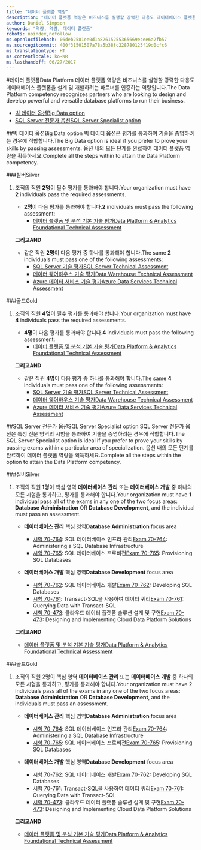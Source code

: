 ```yaml
---
title: "데이터 플랫폼 역량"
description: "데이터 플랫폼 역량은 비즈니스를 실행할 강력한 다용도 데이터베이스 플랫폼을 설계 및 개발하려는 파트너를 인증하는 역량입니다."
author: Daniel Simpson
keywords: "역량, 역량, 데이터 플랫폼"
robots: noindex,nofollow
ms.openlocfilehash: 06deb2581ee0d1a82615255365669ecee6a2fb57
ms.sourcegitcommit: 400f31501507a78a5b38fc228780125f19d0cfc6
ms.translationtype: HT
ms.contentlocale: ko-KR
ms.lasthandoff: 06/27/2017
---
```

#<a name="data-platform"></a><span data-ttu-id="bdd4e-104">데이터 플랫폼</span><span class="sxs-lookup"><span data-stu-id="bdd4e-104">Data Platform</span></span>
<span data-ttu-id="bdd4e-105">데이터 플랫폼 역량은 비즈니스를 실행할 강력한 다용도 데이터베이스 플랫폼을 설계 및 개발하려는 파트너를 인증하는 역량입니다.</span><span class="sxs-lookup"><span data-stu-id="bdd4e-105">The Data Platform competency recognizes partners who are looking to design and develop powerful and versatile database platforms to run their business.</span></span>

- [<span data-ttu-id="bdd4e-106">빅 데이터 옵션</span><span class="sxs-lookup"><span data-stu-id="bdd4e-106">Big Data option</span></span>](#big-data-option) 
- [<span data-ttu-id="bdd4e-107">SQL Server 전문가 옵션</span><span class="sxs-lookup"><span data-stu-id="bdd4e-107">SQL Server Specialist option</span></span>](#sql-server-specialist-option)

##<a name="big-data-option"></a><span data-ttu-id="bdd4e-108">빅 데이터 옵션</span><span class="sxs-lookup"><span data-stu-id="bdd4e-108">Big Data option</span></span>
<span data-ttu-id="bdd4e-109">빅 데이터 옵션은 평가를 통과하여 기술을 증명하려는 경우에 적합합니다.</span><span class="sxs-lookup"><span data-stu-id="bdd4e-109">The Big Data option is ideal if you prefer to prove your skills by passing assessments.</span></span> <span data-ttu-id="bdd4e-110">옵션 내의 모든 단계를 완료하여 데이터 플랫폼 역량을 획득하세요.</span><span class="sxs-lookup"><span data-stu-id="bdd4e-110">Complete all the steps within to attain the Data Platform competency.</span></span>

###<a name="silver"></a><span data-ttu-id="bdd4e-111">실버</span><span class="sxs-lookup"><span data-stu-id="bdd4e-111">Silver</span></span>
1. <span data-ttu-id="bdd4e-112">조직의 직원 **2명**이 필수 평가를 통과해야 합니다.</span><span class="sxs-lookup"><span data-stu-id="bdd4e-112">Your organization must have **2** individuals pass the required assessments.</span></span>

    - <span data-ttu-id="bdd4e-113">**2명**이 다음 평가를 통과해야 합니다.</span><span class="sxs-lookup"><span data-stu-id="bdd4e-113">**2** individuals must pass the following assessment:</span></span>
        - [<span data-ttu-id="bdd4e-114">데이터 플랫폼 및 분석 기본 기술 평가</span><span class="sxs-lookup"><span data-stu-id="bdd4e-114">Data Platform & Analytics Foundational Technical Assessment</span></span>](https://partneruniversity.microsoft.com/?whr=uri:MicrosoftAccount&courseId=14354&scoId=nNGssUygB_8504778676)

    **<span data-ttu-id="bdd4e-115">그리고</span><span class="sxs-lookup"><span data-stu-id="bdd4e-115">AND</span></span>**

    - <span data-ttu-id="bdd4e-116">같은 직원 **2명**이 다음 평가 중 하나를 통과해야 합니다.</span><span class="sxs-lookup"><span data-stu-id="bdd4e-116">The same **2** individuals must pass one of the following assessments:</span></span>
        - [<span data-ttu-id="bdd4e-117">SQL Server 기술 평가</span><span class="sxs-lookup"><span data-stu-id="bdd4e-117">SQL Server Technical Assessment</span></span>](https://partneruniversity.microsoft.com/?whr=uri:MicrosoftAccount&courseId=14355&scoId=nzHk0hygB_7404778676)
        - [<span data-ttu-id="bdd4e-118">데이터 웨어하우스 기술 평가</span><span class="sxs-lookup"><span data-stu-id="bdd4e-118">Data Warehouse Technical Assessment</span></span>](https://partneruniversity.microsoft.com/?whr=uri:MicrosoftAccount&courseId=17491&scoId=1yUZ01TnD_1606265419)
        - [<span data-ttu-id="bdd4e-119">Azure 데이터 서비스 기술 평가</span><span class="sxs-lookup"><span data-stu-id="bdd4e-119">Azure Data Services Technical Assessment</span></span>](https://partneruniversity.microsoft.com/?whr=uri:MicrosoftAccount&courseId=17490&scoId=2h3AfWTnD_4706265419)

###<a name="gold"></a><span data-ttu-id="bdd4e-120">골드</span><span class="sxs-lookup"><span data-stu-id="bdd4e-120">Gold</span></span>
1. <span data-ttu-id="bdd4e-121">조직의 직원 **4명**이 필수 평가를 통과해야 합니다.</span><span class="sxs-lookup"><span data-stu-id="bdd4e-121">Your organization must have **4** individuals pass the required assessments.</span></span>

    - <span data-ttu-id="bdd4e-122">**4명**이 다음 평가를 통과해야 합니다.</span><span class="sxs-lookup"><span data-stu-id="bdd4e-122">**4** individuals must pass the following assessment:</span></span>
        - [<span data-ttu-id="bdd4e-123">데이터 플랫폼 및 분석 기본 기술 평가</span><span class="sxs-lookup"><span data-stu-id="bdd4e-123">Data Platform & Analytics Foundational Technical Assessment</span></span>](https://partneruniversity.microsoft.com/?whr=uri:MicrosoftAccount&courseId=14354&scoId=nNGssUygB_8504778676)

    **<span data-ttu-id="bdd4e-124">그리고</span><span class="sxs-lookup"><span data-stu-id="bdd4e-124">AND</span></span>**

    - <span data-ttu-id="bdd4e-125">같은 직원 **4명**이 다음 평가 중 하나를 통과해야 합니다.</span><span class="sxs-lookup"><span data-stu-id="bdd4e-125">The same **4** individuals must pass one of the following assessments:</span></span>
        - [<span data-ttu-id="bdd4e-126">SQL Server 기술 평가</span><span class="sxs-lookup"><span data-stu-id="bdd4e-126">SQL Server Technical Assessment</span></span>](https://partneruniversity.microsoft.com/?whr=uri:MicrosoftAccount&courseId=14355&scoId=nzHk0hygB_7404778676)
        - [<span data-ttu-id="bdd4e-127">데이터 웨어하우스 기술 평가</span><span class="sxs-lookup"><span data-stu-id="bdd4e-127">Data Warehouse Technical Assessment</span></span>](https://partneruniversity.microsoft.com/?whr=uri:MicrosoftAccount&courseId=17491&scoId=1yUZ01TnD_1606265419)
        - [<span data-ttu-id="bdd4e-128">Azure 데이터 서비스 기술 평가</span><span class="sxs-lookup"><span data-stu-id="bdd4e-128">Azure Data Services Technical Assessment</span></span>](https://partneruniversity.microsoft.com/?whr=uri:MicrosoftAccount&courseId=17490&scoId=2h3AfWTnD_4706265419)

##<a name="sql-server-specialist-option"></a><span data-ttu-id="bdd4e-129">SQL Server 전문가 옵션</span><span class="sxs-lookup"><span data-stu-id="bdd4e-129">SQL Server Specialist option</span></span>
<span data-ttu-id="bdd4e-130">SQL Server 전문가 옵션은 특정 전문 영역의 시험을 통과하여 기술을 증명하려는 경우에 적합합니다.</span><span class="sxs-lookup"><span data-stu-id="bdd4e-130">The SQL Server Specialist option is ideal if you prefer to prove your skills by passing exams within a particular area of specialization.</span></span> <span data-ttu-id="bdd4e-131">옵션 내의 모든 단계를 완료하여 데이터 플랫폼 역량을 획득하세요.</span><span class="sxs-lookup"><span data-stu-id="bdd4e-131">Complete all the steps within the option to attain the Data Platform competency.</span></span>

###<a name="silver"></a><span data-ttu-id="bdd4e-132">실버</span><span class="sxs-lookup"><span data-stu-id="bdd4e-132">Silver</span></span>
1. <span data-ttu-id="bdd4e-133">조직의 직원 **1명**이 핵심 영역 **데이터베이스 관리** 또는 **데이터베이스 개발** 중 하나의 모든 시험을 통과하고, 평가를 통과해야 합니다.</span><span class="sxs-lookup"><span data-stu-id="bdd4e-133">Your organization must have **1** individual pass all of the exams in any one of the two focus areas: **Database Administration** OR **Database Development**, and the individual must pass an assessment.</span></span>

    - <span data-ttu-id="bdd4e-134">**데이터베이스 관리** 핵심 영역</span><span class="sxs-lookup"><span data-stu-id="bdd4e-134">**Database Administration** focus area</span></span>
        - <span data-ttu-id="bdd4e-135">[시험 70-764](https://www.microsoft.com/en-us/learning/exam-70-764.aspx): SQL 데이터베이스 인프라 관리</span><span class="sxs-lookup"><span data-stu-id="bdd4e-135">[Exam 70-764](https://www.microsoft.com/en-us/learning/exam-70-764.aspx): Administering a SQL Database Infrastructure</span></span> 
        - <span data-ttu-id="bdd4e-136">[시험 70-765](https://www.microsoft.com/en-us/learning/exam-70-765.aspx): SQL 데이터베이스 프로비전</span><span class="sxs-lookup"><span data-stu-id="bdd4e-136">[Exam 70-765](https://www.microsoft.com/en-us/learning/exam-70-765.aspx): Provisioning SQL Databases</span></span>

    - <span data-ttu-id="bdd4e-137">**데이터베이스 개발** 핵심 영역</span><span class="sxs-lookup"><span data-stu-id="bdd4e-137">**Database Development** focus area</span></span>
        - <span data-ttu-id="bdd4e-138">[시험 70-762](https://www.microsoft.com/en-us/learning/exam-70-762.aspx): SQL 데이터베이스 개발</span><span class="sxs-lookup"><span data-stu-id="bdd4e-138">[Exam 70-762](https://www.microsoft.com/en-us/learning/exam-70-762.aspx): Developing SQL Databases</span></span>
        - <span data-ttu-id="bdd4e-139">[시험 70-761](https://www.microsoft.com/en-us/learning/exam-70-761.aspx): Transact-SQL을 사용하여 데이터 쿼리</span><span class="sxs-lookup"><span data-stu-id="bdd4e-139">[Exam 70-761](https://www.microsoft.com/en-us/learning/exam-70-761.aspx): Querying Data with Transact-SQL</span></span>
        - <span data-ttu-id="bdd4e-140">[시험 70-473](https://www.microsoft.com/en-us/learning/exam-70-473.aspx): 클라우드 데이터 플랫폼 솔루션 설계 및 구현</span><span class="sxs-lookup"><span data-stu-id="bdd4e-140">[Exam 70-473](https://www.microsoft.com/en-us/learning/exam-70-473.aspx): Designing and Implementing Cloud Data Platform Solutions</span></span>

    **<span data-ttu-id="bdd4e-141">그리고</span><span class="sxs-lookup"><span data-stu-id="bdd4e-141">AND</span></span>**

    - [<span data-ttu-id="bdd4e-142">데이터 플랫폼 및 분석 기본 기술 평가</span><span class="sxs-lookup"><span data-stu-id="bdd4e-142">Data Platform & Analytics Foundational Technical Assessment</span></span>](https://partneruniversity.microsoft.com/?whr=uri:MicrosoftAccount&courseId=14354&scoId=nNGssUygB_8504778676)

###<a name="gold"></a><span data-ttu-id="bdd4e-143">골드</span><span class="sxs-lookup"><span data-stu-id="bdd4e-143">Gold</span></span>
1. <span data-ttu-id="bdd4e-144">조직의 직원 2명이 핵심 영역 **데이터베이스 관리** 또는 **데이터베이스 개발** 중 하나의 모든 시험을 통과하고, 평가를 통과해야 합니다.</span><span class="sxs-lookup"><span data-stu-id="bdd4e-144">Your organization must have 2 individuals pass all of the exams in any one of the two focus areas: **Database Administration** OR **Database Development**, and the individuals must pass an assessment.</span></span>

    - <span data-ttu-id="bdd4e-145">**데이터베이스 관리** 핵심 영역</span><span class="sxs-lookup"><span data-stu-id="bdd4e-145">**Database Administration** focus area</span></span>
        - <span data-ttu-id="bdd4e-146">[시험 70-764](https://www.microsoft.com/en-us/learning/exam-70-764.aspx): SQL 데이터베이스 인프라 관리</span><span class="sxs-lookup"><span data-stu-id="bdd4e-146">[Exam 70-764](https://www.microsoft.com/en-us/learning/exam-70-764.aspx): Administering a SQL Database Infrastructure</span></span> 
        - <span data-ttu-id="bdd4e-147">[시험 70-765](https://www.microsoft.com/en-us/learning/exam-70-765.aspx): SQL 데이터베이스 프로비전</span><span class="sxs-lookup"><span data-stu-id="bdd4e-147">[Exam 70-765](https://www.microsoft.com/en-us/learning/exam-70-765.aspx): Provisioning SQL Databases</span></span>

    - <span data-ttu-id="bdd4e-148">**데이터베이스 개발** 핵심 영역</span><span class="sxs-lookup"><span data-stu-id="bdd4e-148">**Database Development** focus area</span></span>
        - <span data-ttu-id="bdd4e-149">[시험 70-762](https://www.microsoft.com/en-us/learning/exam-70-762.aspx): SQL 데이터베이스 개발</span><span class="sxs-lookup"><span data-stu-id="bdd4e-149">[Exam 70-762](https://www.microsoft.com/en-us/learning/exam-70-762.aspx): Developing SQL Databases</span></span>
        - <span data-ttu-id="bdd4e-150">[시험 70-761](https://www.microsoft.com/en-us/learning/exam-70-761.aspx): Transact-SQL을 사용하여 데이터 쿼리</span><span class="sxs-lookup"><span data-stu-id="bdd4e-150">[Exam 70-761](https://www.microsoft.com/en-us/learning/exam-70-761.aspx): Querying Data with Transact-SQL</span></span>
        - <span data-ttu-id="bdd4e-151">[시험 70-473](https://www.microsoft.com/en-us/learning/exam-70-473.aspx): 클라우드 데이터 플랫폼 솔루션 설계 및 구현</span><span class="sxs-lookup"><span data-stu-id="bdd4e-151">[Exam 70-473](https://www.microsoft.com/en-us/learning/exam-70-473.aspx): Designing and Implementing Cloud Data Platform Solutions</span></span>

    **<span data-ttu-id="bdd4e-152">그리고</span><span class="sxs-lookup"><span data-stu-id="bdd4e-152">AND</span></span>**

    - [<span data-ttu-id="bdd4e-153">데이터 플랫폼 및 분석 기본 기술 평가</span><span class="sxs-lookup"><span data-stu-id="bdd4e-153">Data Platform & Analytics Foundational Technical Assessment</span></span>](https://partneruniversity.microsoft.com/?whr=uri:MicrosoftAccount&courseId=14354&scoId=nNGssUygB_8504778676)



